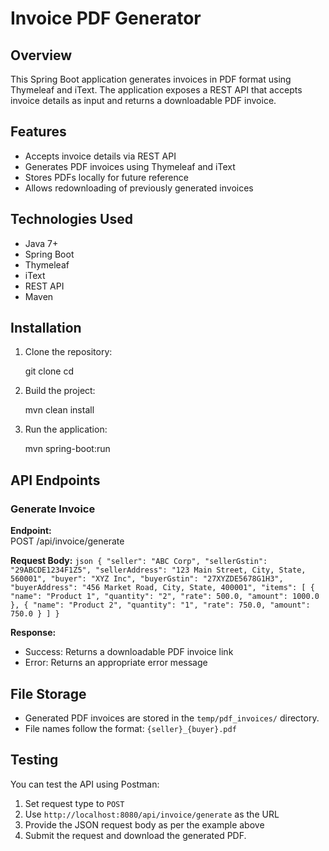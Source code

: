 # Invoice PDF Generator

## Overview
This Spring Boot application generates invoices in PDF format using Thymeleaf and iText. The application exposes a REST API that accepts invoice details as input and returns a downloadable PDF invoice.

## Features
- Accepts invoice details via REST API
- Generates PDF invoices using Thymeleaf and iText
- Stores PDFs locally for future reference
- Allows redownloading of previously generated invoices

## Technologies Used
- Java 7+
- Spring Boot
- Thymeleaf
- iText
- REST API
- Maven

## Installation
1. Clone the repository:
   
   git clone <repository-url>
   cd <project-folder>
  
2. Build the project:
   
   mvn clean install
   
3. Run the application:

   mvn spring-boot:run
   

## API Endpoints

### Generate Invoice
**Endpoint:**  
POST /api/invoice/generate

**Request Body:**
`json
{
  "seller": "ABC Corp",
  "sellerGstin": "29ABCDE1234F1Z5",
  "sellerAddress": "123 Main Street, City, State, 560001",
  "buyer": "XYZ Inc",
  "buyerGstin": "27XYZDE5678G1H3",
  "buyerAddress": "456 Market Road, City, State, 400001",
  "items": [
    {
      "name": "Product 1",
      "quantity": "2",
      "rate": 500.0,
      "amount": 1000.0
    },
    {
      "name": "Product 2",
      "quantity": "1",
      "rate": 750.0,
      "amount": 750.0
    }
  ]
}`


**Response:**
- Success: Returns a downloadable PDF invoice link
- Error: Returns an appropriate error message

## File Storage
- Generated PDF invoices are stored in the `temp/pdf_invoices/` directory.
- File names follow the format: `{seller}_{buyer}.pdf`

## Testing
You can test the API using Postman:
1. Set request type to `POST`
2. Use `http://localhost:8080/api/invoice/generate` as the URL
3. Provide the JSON request body as per the example above
4. Submit the request and download the generated PDF.
